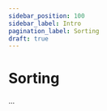 ```yaml
---
sidebar_position: 100
sidebar_label: Intro
pagination_label: Sorting
draft: true
---
```


# Sorting

...
